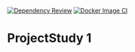[![Dependency Review](https://github.com/KarynSilva/ProjectStudy_1/actions/workflows/dependency_review.yml/badge.svg)](https://github.com/KarynSilva/ProjectStudy_1/actions/workflows/dependency_review.yml) [![Docker Image CI](https://github.com/KarynSilva/ProjectStudy_1/actions/workflows/docker_image.yml/badge.svg)](https://github.com/KarynSilva/ProjectStudy_1/actions/workflows/docker_image.yml)
# ProjectStudy 1

